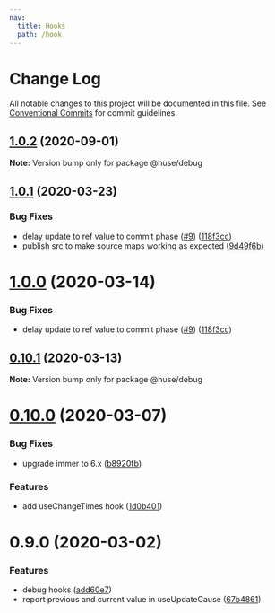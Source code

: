 ```yaml
---
nav:
  title: Hooks
  path: /hook
---
```


# Change Log

All notable changes to this project will be documented in this file.
See [Conventional Commits](https://conventionalcommits.org) for commit guidelines.

## [1.0.2](https://github.com/ecomfe/react-hooks/compare/@huse/debug@1.0.1...@huse/debug@1.0.2) (2020-09-01)

**Note:** Version bump only for package @huse/debug





## [1.0.1](https://github.com/ecomfe/react-hooks/compare/@huse/debug@0.10.0...@huse/debug@1.0.1) (2020-03-23)


### Bug Fixes

* delay update to ref value to commit phase ([#9](https://github.com/ecomfe/react-hooks/issues/9)) ([118f3cc](https://github.com/ecomfe/react-hooks/commit/118f3cc61a48422b06e3d3652de8c619aed1521e))
* publish src to make source maps working as expected ([9d49f6b](https://github.com/ecomfe/react-hooks/commit/9d49f6b294a445c302f05da958c6e427e7eae669))





# [1.0.0](https://github.com/ecomfe/react-hooks/compare/@huse/debug@0.10.0...@huse/debug@1.0.0) (2020-03-14)


### Bug Fixes

* delay update to ref value to commit phase ([#9](https://github.com/ecomfe/react-hooks/issues/9)) ([118f3cc](https://github.com/ecomfe/react-hooks/commit/118f3cc61a48422b06e3d3652de8c619aed1521e))





## [0.10.1](https://github.com/ecomfe/react-hooks/compare/@huse/debug@0.10.0...@huse/debug@0.10.1) (2020-03-13)

**Note:** Version bump only for package @huse/debug





# [0.10.0](https://github.com/ecomfe/react-hooks/compare/@huse/debug@0.9.0...@huse/debug@0.10.0) (2020-03-07)


### Bug Fixes

* upgrade immer to 6.x ([b8920fb](https://github.com/ecomfe/react-hooks/commit/b8920fb67a14bd111b543efdcd58b67b8277ba46))


### Features

* add useChangeTimes hook ([1d0b401](https://github.com/ecomfe/react-hooks/commit/1d0b401cbc6e83e25f318c2925b053abeb4ae2da))





# 0.9.0 (2020-03-02)


### Features

* debug hooks ([add60e7](https://github.com/ecomfe/react-hooks/commit/add60e74ed23662e66a663a0a2537a530c010f5b))
* report previous and current value in useUpdateCause ([67b4861](https://github.com/ecomfe/react-hooks/commit/67b486167e994d24a1a8f2d25178c826f746aaec))
